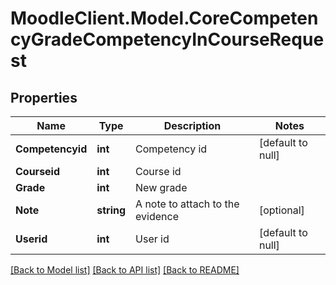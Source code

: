 # MoodleClient.Model.CoreCompetencyGradeCompetencyInCourseRequest

## Properties

Name | Type | Description | Notes
------------ | ------------- | ------------- | -------------
**Competencyid** | **int** | Competency id | [default to null]
**Courseid** | **int** | Course id | 
**Grade** | **int** | New grade | 
**Note** | **string** | A note to attach to the evidence | [optional] 
**Userid** | **int** | User id | [default to null]

[[Back to Model list]](../README.md#documentation-for-models) [[Back to API list]](../README.md#documentation-for-api-endpoints) [[Back to README]](../README.md)

